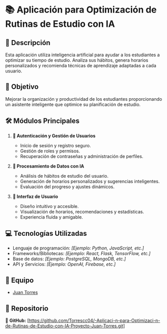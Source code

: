 # 📚 Aplicación para Optimización de Rutinas de Estudio con IA  

## 🚀 Descripción  
Esta aplicación utiliza inteligencia artificial para ayudar a los estudiantes a optimizar su tiempo de estudio. Analiza sus hábitos, genera horarios personalizados y recomienda técnicas de aprendizaje adaptadas a cada usuario.  

## 🎯 Objetivo  
Mejorar la organización y productividad de los estudiantes proporcionando un asistente inteligente que optimice su planificación de estudio.  

## 🛠️ Módulos Principales  
1. **🔐 Autenticación y Gestión de Usuarios**  
   - Inicio de sesión y registro seguro.  
   - Gestión de roles y permisos.  
   - Recuperación de contraseñas y administración de perfiles.  

2. **🤖 Procesamiento de Datos con IA**  
   - Análisis de hábitos de estudio del usuario.  
   - Generación de horarios personalizados y sugerencias inteligentes.  
   - Evaluación del progreso y ajustes dinámicos.  

3. **🎨 Interfaz de Usuario**  
   - Diseño intuitivo y accesible.  
   - Visualización de horarios, recomendaciones y estadísticas.  
   - Experiencia fluida y amigable.  

## 💻 Tecnologías Utilizadas  
- Lenguaje de programación: *[Ejemplo: Python, JavaScript, etc.]*  
- Frameworks/Bibliotecas: *[Ejemplo: React, Flask, TensorFlow, etc.]*  
- Base de datos: *[Ejemplo: PostgreSQL, MongoDB, etc.]*  
- API y Servicios: *[Ejemplo: OpenAI, Firebase, etc.]*  

## 👥 Equipo  
- [Juan Torres](https://github.com/Torrescc04) 

## 📂 Repositorio  
🔗 **GitHub:** [https://github.com/Torrescc04/-Aplicaci-n-para-Optimizaci-n-de-Rutinas-de-Estudio-con-IA-Proyecto-Juan-Torres.git]  
